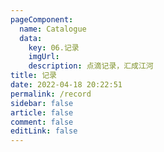 ```yaml
---
pageComponent: 
  name: Catalogue
  data: 
    key: 06.记录
    imgUrl: 
    description: 点滴记录，汇成江河
title: 记录
date: 2022-04-18 20:22:51
permalink: /record
sidebar: false
article: false
comment: false
editLink: false
---
```

